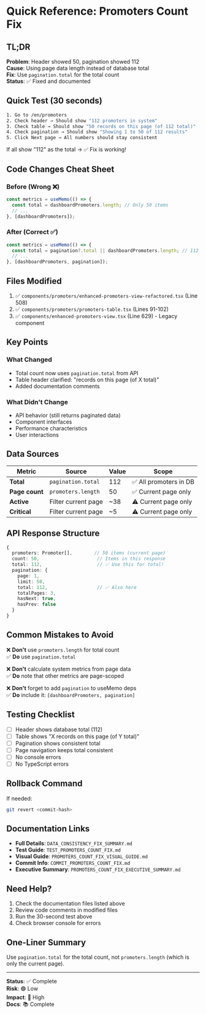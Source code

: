 # Quick Reference: Promoters Count Fix

## TL;DR

**Problem**: Header showed 50, pagination showed 112  
**Cause**: Using page data length instead of database total  
**Fix**: Use `pagination.total` for the total count  
**Status**: ✅ Fixed and documented

## Quick Test (30 seconds)

```bash
1. Go to /en/promoters
2. Check header → Should show "112 promoters in system"
3. Check table → Should show "50 records on this page (of 112 total)"
4. Check pagination → Should show "Showing 1 to 50 of 112 results"
5. Click Next page → All numbers should stay consistent
```

If all show "112" as the total → ✅ Fix is working!

## Code Changes Cheat Sheet

### Before (Wrong ❌)
```typescript
const metrics = useMemo(() => {
  const total = dashboardPromoters.length; // Only 50 items
  // ...
}, [dashboardPromoters]);
```

### After (Correct ✅)
```typescript
const metrics = useMemo(() => {
  const total = pagination?.total || dashboardPromoters.length; // 112 items
  // ...
}, [dashboardPromoters, pagination]);
```

## Files Modified

1. ✅ `components/promoters/enhanced-promoters-view-refactored.tsx` (Line 508)
2. ✅ `components/promoters/promoters-table.tsx` (Lines 91-102)
3. ✅ `components/enhanced-promoters-view.tsx` (Line 629) - Legacy component

## Key Points

### What Changed
- Total count now uses `pagination.total` from API
- Table header clarified: "records on this page (of X total)"
- Added documentation comments

### What Didn't Change
- API behavior (still returns paginated data)
- Component interfaces
- Performance characteristics
- User interactions

## Data Sources

| Metric | Source | Value | Scope |
|--------|--------|-------|-------|
| **Total** | `pagination.total` | 112 | ✅ All promoters in DB |
| **Page count** | `promoters.length` | 50 | ✅ Current page only |
| **Active** | Filter current page | ~38 | ⚠️ Current page only |
| **Critical** | Filter current page | ~5 | ⚠️ Current page only |

## API Response Structure

```typescript
{
  promoters: Promoter[],        // 50 items (current page)
  count: 50,                     // Items in this response
  total: 112,                    // ✅ Use this for total!
  pagination: {
    page: 1,
    limit: 50,
    total: 112,                  // ✅ Also here
    totalPages: 3,
    hasNext: true,
    hasPrev: false
  }
}
```

## Common Mistakes to Avoid

❌ **Don't** use `promoters.length` for total count  
✅ **Do** use `pagination.total`

❌ **Don't** calculate system metrics from page data  
✅ **Do** note that other metrics are page-scoped

❌ **Don't** forget to add `pagination` to useMemo deps  
✅ **Do** include it: `[dashboardPromoters, pagination]`

## Testing Checklist

- [ ] Header shows database total (112)
- [ ] Table shows "X records on this page (of Y total)"
- [ ] Pagination shows consistent total
- [ ] Page navigation keeps total consistent
- [ ] No console errors
- [ ] No TypeScript errors

## Rollback Command

If needed:
```bash
git revert <commit-hash>
```

## Documentation Links

- **Full Details**: `DATA_CONSISTENCY_FIX_SUMMARY.md`
- **Test Guide**: `TEST_PROMOTERS_COUNT_FIX.md`
- **Visual Guide**: `PROMOTERS_COUNT_FIX_VISUAL_GUIDE.md`
- **Commit Info**: `COMMIT_PROMOTERS_COUNT_FIX.md`
- **Executive Summary**: `PROMOTERS_COUNT_FIX_EXECUTIVE_SUMMARY.md`

## Need Help?

1. Check the documentation files listed above
2. Review code comments in modified files
3. Run the 30-second test above
4. Check browser console for errors

## One-Liner Summary

Use `pagination.total` for the total count, not `promoters.length` (which is only the current page).

---

**Status**: ✅ Complete  
**Risk**: 🟢 Low  
**Impact**: 🎯 High  
**Docs**: 📚 Complete

